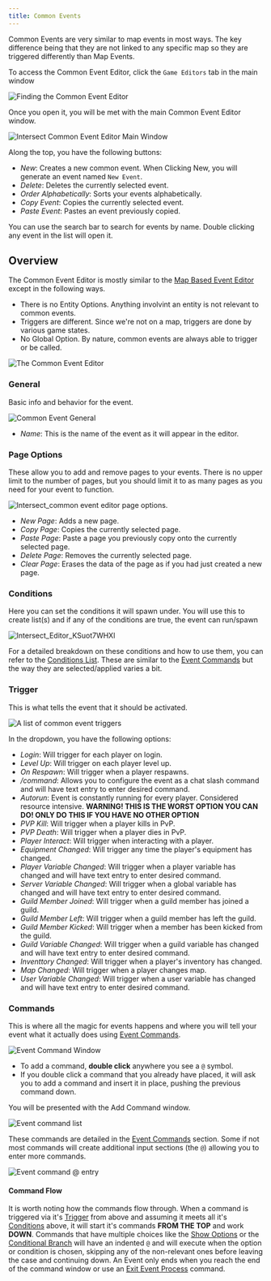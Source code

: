```yaml
---
title: Common Events
---
```


Common Events are very similar to map events in most ways. The key difference being that they are not linked to any specific map so they are triggered differently than Map Events.

To access the Common Event Editor, click the `Game Editors` tab in the main window

![Finding the Common Event Editor](https://github.com/AscensionGameDev/Intersect-Documentation/assets/13249558/29d90f76-085e-4270-8525-3659aaef470e)

Once you open it, you will be met with the main Common Event Editor window.

![Intersect Common Event Editor Main Window](https://github.com/AscensionGameDev/Intersect-Documentation/assets/13249558/7b483bb2-ccb1-4b5b-a277-9d9405f35a53)

Along the top, you have the following buttons:
- *New*: Creates a new common event. When Clicking New, you will generate an event named `New Event`.
- *Delete*: Deletes the currently selected event.
- *Order Alphabetically*: Sorts your events alphabetically.
- *Copy Event*: Copies the currently selected event.
- *Paste Event*: Pastes an event previously copied.

You can use the search bar to search for events by name. Double clicking any event in the list will open it.

## Overview

The Common Event Editor is mostly similar to the [Map Based Event Editor](../events/introduction.md) except in the following ways.
- There is no Entity Options. Anything involvint an entity is not relevant to common events.
- Triggers are different. Since we're not on a map, triggers are done by various game states.
- No Global Option. By nature, common events are always able to trigger or be called.

![The Common Event Editor](https://github.com/AscensionGameDev/Intersect-Documentation/assets/13249558/47b838f2-7478-45ec-bf61-7609663969d1)

### General
Basic info and behavior for the event.

![Common Event General](https://github.com/AscensionGameDev/Intersect-Documentation/assets/13249558/5f500ab7-b838-46fe-bbf4-f3531c0e44c1)

- *Name*: This is the name of the event as it will appear in the editor.

### Page Options
These allow you to add and remove pages to your events. There is no upper limit to the number of pages, but you should limit it to as many pages as you need for your event to function.

![Intersect_common event editor page options.](https://github.com/AscensionGameDev/Intersect-Documentation/assets/13249558/ae3439a3-8406-4267-a225-5f3ed1c9c26f)

- *New Page*: Adds a new page.
- *Copy Page*: Copies the currently selected page.
- *Paste Page*: Paste a page you previously copy onto the currently selected page.
- *Delete Page*: Removes the currently selected page.
- *Clear Page*: Erases the data of the page as if you had just created a new page.

### Conditions
Here you can set the conditions it will spawn under. You will use this to create list(s) and if any of the conditions are true, the event can run/spawn

![Intersect_Editor_KSuot7WHXl](https://github.com/AscensionGameDev/Intersect-Documentation/assets/13249558/03d63922-4e53-4b4f-b45a-0346aa514b93)

For a detailed breakdown on these conditions and how to use them, you can refer to the [Conditions List](../design/conditions.md). These are similar to the [Event Commands](../events/eventcommands.md) but the way they are selected/applied varies a bit.

### Trigger
This is what tells the event that it should be activated.

![A list of common event triggers](https://github.com/AscensionGameDev/Intersect-Documentation/assets/13249558/c2c0ab2b-5795-4b96-9a0e-1c003acfefa4)

In the dropdown, you have the following options:

- *Login*: Will trigger for each player on login.
- *Level Up*: Will trigger on each player level up.
- *On Respawn*: Will trigger when a player respawns.
- */command*: Allows you to configure the event as a chat slash command and will have text entry to enter desired command.
- *Autorun*: Event is constantly running for every player. Considered resource intensive.
	**WARNING! THIS IS THE WORST OPTION YOU CAN DO! ONLY DO THIS IF YOU HAVE NO OTHER OPTION**
- *PVP Kill*: Will trigger when a player kills in PvP.
- *PVP Death*: Will trigger when a player dies in PvP.
- *Player Interact*: Will trigger when interacting with a player.
- *Equipment Changed*: Will trigger any time the player's equipment has changed.
- *Player Variable Changed*: Will trigger when a player variable has changed and will have text entry to enter desired command.
- *Server Variable Changed*: Will trigger when a global variable has changed and will have text entry to enter desired command.
- *Guild Member Joined*: Will trigger when a guild member has joined a guild.
- *Guild Member Left*: Will trigger when a guild member has left the guild.
- *Guild Member Kicked*: Will trigger when a member has been kicked from the guild.
- *Guild Variable Changed*: Will trigger when a guild variable has changed and will have text entry to enter desired command.
- *Inventtory Changed*: Will trigger when a player's inventory has changed.
- *Map Changed*: Will trigger when a player changes map.
- *User Variable Changed*: Will trigger when a user variable has changed and will have text entry to enter desired command.

### Commands
This is where all the magic for events happens and where you will tell your event what it actually does using [Event Commands](../events/eventcommands.md).

![Event Command Window](https://github.com/AscensionGameDev/Intersect-Documentation/assets/13249558/f29b37cd-212b-4f69-922b-ed493132e264)

- To add a command, **double click** anywhere you see a `@` symbol. 
- If you double click a command that you already have placed, it will ask you to add a command and insert it in place, pushing the previous command down.

You will be presented with the Add Command window.

![Event command list](https://github.com/AscensionGameDev/Intersect-Documentation/assets/13249558/529d0e98-9c48-4459-acf0-6285c9393dc5)

These commands are detailed in the [Event Commands](../events/eventcommands.md) section. Some if not most commands will create additional input sections (the `@`) allowing you to enter more commands.

![Event command @ entry](https://github.com/AscensionGameDev/Intersect-Documentation/assets/13249558/0968b94c-1c45-4dc1-9fd4-bb029c6f25b3)

#### Command Flow
It is worth noting how the commands flow through.  When a command is triggered via it's [Trigger](#trigger) from above and assuming it meets all it's [Conditions](#conditions) above, it will start it's commands **FROM THE TOP** and work **DOWN**. Commands that have multiple choices like the [Show Options](../events/eventcommands.md#show-options) or the [Conditional Branch](../events/eventcommand.md#conditional-branch) will have an indented `@` and will execute when the option or condition is chosen, skipping any of the non-relevant ones before leaving the case and continuing down.  An Event only ends when you reach the end of the command window or use an [Exit Event Process](../events/eventcommands.md#exit-event-process) command.
